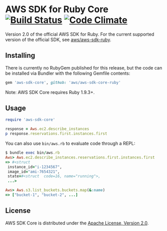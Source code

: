 # AWS SDK for Ruby Core [![Build Status](https://travis-ci.org/aws/aws-sdk-core-ruby.png?branch=master)](https://travis-ci.org/aws/aws-sdk-core-ruby) [![Code Climate](https://codeclimate.com/github/aws/aws-sdk-core-ruby.png)](https://codeclimate.com/github/aws/aws-sdk-core-ruby)

Version 2.0 of the official AWS SDK for Ruby. For the current supported version
of the official SDK, see [aws/aws-sdk-ruby](http://github.com/aws/aws-sdk-ruby).

## Installing

There is currently no RubyGem published for this release, but the code can be
installed via Bundler with the following Gemfile contents:

```ruby
gem 'aws-sdk-core', github: 'aws/aws-sdk-core-ruby'
```

Note: AWS SDK Core requires Ruby 1.9.3+.

## Usage

```ruby
require 'aws-sdk-core'

response = Aws.ec2.describe_instances
p response.reservations.first.instances.first
```

You can also use `bin/aws.rb` to evaluate code through a REPL:

```ruby
$ bundle exec bin/aws.rb
Aws> Aws.ec2.describe_instances.reservations.first.instances.first
=> #<struct
 instance_id="i-1234567",
 image_id="ami-7654321",
 state=#<struct  code=16, name="running">,
 ...>

Aws> Aws.s3.list_buckets.buckets.map(&:name)
=> ["bucket-1", "bucket-2", ...]
```

## License

AWS SDK Core is distributed under the
[Apache License, Version 2.0](http://www.apache.org/licenses/LICENSE-2.0).
